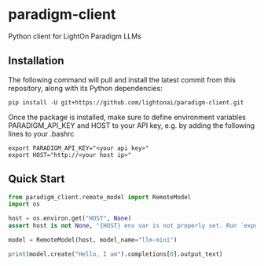 # paradigm-client
Python client for LightOn Paradigm LLMs

## Installation

The following command will pull and install the latest commit from this repository, along with its Python dependencies:
```
pip install -U git+https://github.com/lightonai/paradigm-client.git
```

Once the package is installed, make sure to define environment variables PARADIGM_API_KEY and HOST to your API key, e.g. by adding the following lines to your .bashrc

```
export PARADIGM_API_KEY="<your api key>"
export HOST="http://<your host ip>"
```

## Quick Start

```python
from paradigm_client.remote_model import RemoteModel
import os

host = os.environ.get("HOST", None)
assert host is not None, "{HOST} env var is not properly set. Run `export HOST=<value>` in your shell or add it to your `.bashrc`"

model = RemoteModel(host, model_name="llm-mini")

print(model.create("Hello, I am").completions[0].output_text)
```
